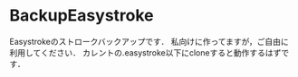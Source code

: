 # BackupEasystroke
Easystrokeのストロークバックアップです．
私向けに作ってますが，ご自由に利用してください．
カレントの.easystroke以下にcloneすると動作するはずです．
